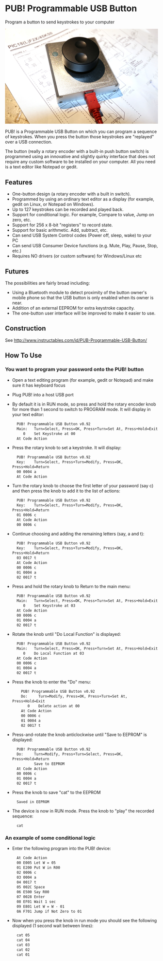 PUB! Programmable USB Button
============================
Program a button to send keystrokes to your computer

![prototype](images/pub-prototype.jpg)

PUB! is a Programmable USB Button on which you can program a sequence of keystrokes. When you press the button those keystrokes are "replayed" over a USB connection.

The button (really a rotary encoder with a built-in push button switch) is programmed using an innovative and slightly quirky interface that does not require any custom software to be installed on your computer. All you need is a text editor like Notepad or gedit.



Features
--------
- One-button design (a rotary encoder with a built in switch).
- Programmed by using an ordinary text editor as a display (for example, gedit on Linux, or Notepad on Windows).
- Up to 127 keystrokes can be recorded and played back.
- Support for conditional logic. For example, Compare to value, Jump on zero, etc.
- Support for 256 x 8-bit "registers" to record state.
- Support for basic arithmetic. Add, subtract, etc.
- Can send USB System Control codes (Power off, sleep, wake) to your PC
- Can send USB Consumer Device functions (e.g. Mute, Play, Pause, Stop, etc.)
- Requires NO drivers (or custom software) for Windows/Linux etc


Futures
-------
The possibilities are fairly broad including:
- Using a Bluetooth module to detect proximity of the button owner's mobile phone so that the USB button is only enabled when its owner is near.
- Addition of an external EEPROM for extra keystroke capacity.
- The one-button user interface will be improved to make it easier to use.

Construction
------------

See http://www.instructables.com/id/PUB-Programmable-USB-Button/

How To Use
----------
### You want to program your password onto the PUB! button
  - Open a text editing program (for example, gedit or Notepad) and make sure it has keyboard focus
  - Plug PUB! into a host USB port
  - By default it is in RUN mode, so press and hold the rotary encoder knob for more than 1 second to switch to PROGRAM mode. It will display in your text editor:

          PUB! Programmable USB Button v0.92
          Main:   Turn=Select, Press=OK, Press+Turn=Set At, Press+Hold=Exit
             0    Set Keystroke at 00
          At Code Action

  - Press the rotary knob to set a keystroke. It will display:

          PUB! Programmable USB Button v0.92
          Key:    Turn=Select, Press+Turn=Modify, Press=OK, Press+Hold=Return
          00 0004 a
          At Code Action

  - Turn the rotary knob to choose the first letter of your password (say c) and then press the knob to add it to the list of actions:

          PUB! Programmable USB Button v0.92
          Key:    Turn=Select, Press+Turn=Modify, Press=OK, Press+Hold=Return
          01 0006 c
          At Code Action
          00 0006 c

  - Continue choosing and adding the remaining letters (say, a and t):

          PUB! Programmable USB Button v0.92
          Key:    Turn=Select, Press+Turn=Modify, Press=OK, Press+Hold=Return
          03 0017 t
          At Code Action
          00 0006 c
          01 0004 a
          02 0017 t

  - Press and hold the rotary knob to Return to the main menu:

          PUB! Programmable USB Button v0.92
          Main:   Turn=Select, Press=OK, Press+Turn=Set At, Press+Hold=Exit
             0    Set Keystroke at 03
          At Code Action
          00 0006 c
          01 0004 a
          02 0017 t

  - Rotate the knob until "Do Local Function" is displayed:

          PUB! Programmable USB Button v0.92
          Main:   Turn=Select, Press=OK, Press+Turn=Set At, Press+Hold=Exit
             0    Do Local Function at 03
          At Code Action
          00 0006 c
          01 0004 a
          02 0017 t

  - Press the knob to enter the "Do" menu:

            PUB! Programmable USB Button v0.92
            Do:     Turn=Modify, Press=OK, Press+Turn=Set At, Press+Hold=Exit
               0    Delete action at 00
            At Code Action
            00 0006 c
            01 0004 a
            02 0017 t

  - Press-and-rotate the knob anticlockwise until "Save to EEPROM" is displayed:

          PUB! Programmable USB Button v0.92
          Do:     Turn=Modify, Press+Turn=Select, Press=OK, Press+Hold=Return
                  Save to EEPROM
          At Code Action
          00 0006 c
          01 0004 a
          02 0017 t

  - Press the knob to save "cat" to the EEPROM

          Saved in EEPROM

  - The device is now in RUN mode. Press the knob to "play" the recorded sequence:

          cat

### An example of some conditional logic

  - Enter the following program into the PUB! device:

          At Code Action
          00 E005 Let W = 05
          01 E200 Put W in R00
          02 0006 c
          03 0004 a
          04 0017 t
          05 002C Space
          06 E500 Say R00
          07 0028 Enter
          08 EF01 Wait 1 sec
          09 E801 Let W = W - 01
          0A F701 Jump if Not Zero to 01

  - Now when you press the knob in run mode you should see the following displayed (1 second wait between lines):

          cat 05
          cat 04
          cat 03
          cat 02
          cat 01
